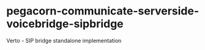 # pegacorn-communicate-serverside-voicebridge-sipbridge
Verto -  SIP bridge standalone implementation

